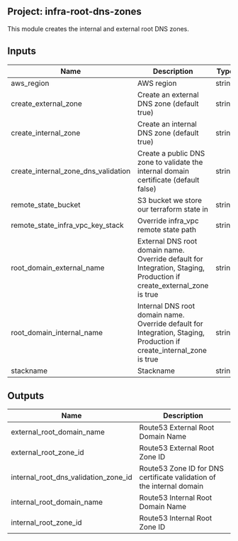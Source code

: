 ## Project: infra-root-dns-zones

This module creates the internal and external root DNS zones.

## Inputs

| Name | Description | Type | Default | Required |
|------|-------------|:----:|:-----:|:-----:|
| aws\_region | AWS region | string | `"eu-west-1"` | no |
| create\_external\_zone | Create an external DNS zone \(default true\) | string | `"true"` | no |
| create\_internal\_zone | Create an internal DNS zone \(default true\) | string | `"true"` | no |
| create\_internal\_zone\_dns\_validation | Create a public DNS zone to validate the internal domain certificate \(default false\) | string | `"false"` | no |
| remote\_state\_bucket | S3 bucket we store our terraform state in | string | n/a | yes |
| remote\_state\_infra\_vpc\_key\_stack | Override infra\_vpc remote state path | string | `""` | no |
| root\_domain\_external\_name | External DNS root domain name. Override default for Integration, Staging, Production if create\_external\_zone is true | string | `"mydomain.external"` | no |
| root\_domain\_internal\_name | Internal DNS root domain name. Override default for Integration, Staging, Production if create\_internal\_zone is true | string | `"mydomain.internal"` | no |
| stackname | Stackname | string | n/a | yes |

## Outputs

| Name | Description |
|------|-------------|
| external\_root\_domain\_name | Route53 External Root Domain Name |
| external\_root\_zone\_id | Route53 External Root Zone ID |
| internal\_root\_dns\_validation\_zone\_id | Route53 Zone ID for DNS certificate validation of the internal domain |
| internal\_root\_domain\_name | Route53 Internal Root Domain Name |
| internal\_root\_zone\_id | Route53 Internal Root Zone ID |


